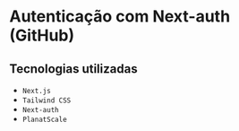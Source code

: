 # Autenticação com Next-auth (GitHub)

## Tecnologias utilizadas

- `Next.js`
- `Tailwind CSS`
- `Next-auth`
- `PlanatScale`
